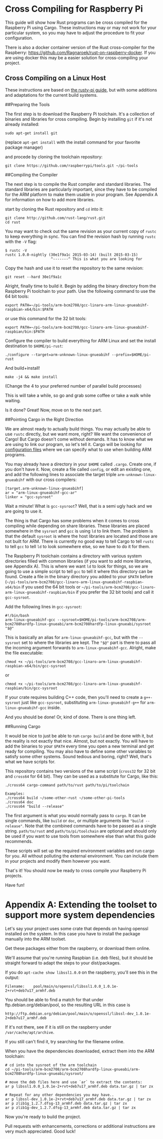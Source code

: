 # Cross Compiling for Raspberry Pi

This guide will show how Rust programs can be cross compiled for the Raspberry
Pi using Cargo. These instructions may or may not work for your particular
system, so you may have to adjust the procedure to fit your configuration.

There is also a docker container version of the Rust cross-compiler
for the Raspberry: https://github.com/Ragnaroek/rust-on-raspberry-docker.
If you are using docker this may be a easier solution for cross-compiling
your project.

## Cross Compiling on a Linux Host

These instructions are based on [the rusty-pi guide](https://github.com/npryce/rusty-pi/blob/master/doc/compile-the-compiler.asciidoc),
but with some additions and adaptations for the current build systems.

##Preparing the Tools

The first step is to download the Raspberry Pi toolchain. It's a collection of
binaries and libraries for cross compiling. Begin by installing `git` if it's
not already installed:

```
sudo apt-get install git
```

(replace `apt-get install` with the install command for your favorite package
manager)

and procede by cloning the toolchain repository:

```
git clone https://github.com/raspberrypi/tools.git ~/pi-tools
```

##Compiling the Compiler

The next step is to compile the Rust compiler and standard libraries. The
standard libraries are particularly important, since they have to be compiled
for the ARM platform to make them usable in your program. See Appendix A
for information on how to add more libraries.

start by cloning the Rust repository and `cd` into it:

```
git clone http://github.com/rust-lang/rust.git
cd rust
```

You may want to check out the same revision as your current copy of `rustc` to
keep everything in sync. You can find the revision hash by running `rustc`
with the `-V` flag:

```
$ rustc -V
rustc 1.0.0-nightly (30e1f9a1c 2015-03-14) (built 2015-03-15)
                     ^-------^ This is what you are looking for
```

Copy the hash and use it to reset the repository to the same revision:

```
git reset --hard 30e1f9a1c
```

Alright, finally time to build it. Begin by adding the binary directory from
the Raspberry Pi toolchain to your path. Use the following command to use the
64 bit tools:

```
export PATH=~/pi-tools/arm-bcm2708/gcc-linaro-arm-linux-gnueabihf-raspbian-x64/bin:$PATH
```

or use this command for the 32 bit tools:

```
export PATH=~/pi-tools/arm-bcm2708/gcc-linaro-arm-linux-gnueabihf-raspbian/bin:$PATH
```

Configure the compiler to build everything for ARM Linux and set the install
destination to `$HOME/pi-rust`:

```
./configure --target=arm-unknown-linux-gnueabihf --prefix=$HOME/pi-rust
```

And build+install!

```
make -j4 && make install
```

(Change the 4 to your preferred number of parallel build processes)

This is will take a while, so go and grab some coffee or take a walk while
waiting.

Is it done? Great! Now, move on to the next part.

##Pointing Cargo in the Right Direction

We are almost ready to actually build things. You may actually be able to use
`rustc` directly, but we want more, right? We want the convenience of Cargo!
But Cargo doesn't come without demands. It has to know what we are using to
link our program, so let's tell it. Cargo will be looking for [configuration
files](doc.crates.io/config.html) where we can specify what to use when
building ARM programs.

You may already have a directory in your `$HOME` called `.cargo`. Create one,
if you don't have it. Now, create a file called `config`, or edit an existing
one, and add the following lines to associate the target triple
`arm-unknown-linux-gnueabihf` with our cross compilers:

```
[target.arm-unknown-linux-gnueabihf]
ar = "arm-linux-gnueabihf-gcc-ar"
linker = "gcc-sysroot"
```

Wait a minute! What is `gcc-sysroot`? Well, that is a semi ugly hack and we
are going to use it.

The thing is that Cargo has some problems when it comes to cross compiling
while depending on share libraries. These libraries are placed somewhere in
the `sysroot` and `gcc` is using `ld` to link them. The problem is that the
default `sysroot` is where the host libraries are located and those are not
built for ARM. There is currently no good way to tell Cargo to tell `rustc` to
tell `gcc` to tell `ld` to look somewhere else, so we have to do it for them.

The Raspberry Pi toolchain contains a directory with various system
directories filled with common libraries (if you want to add more libraries,
see Appendix A). This is where we want `ld` to look
for things, so we are going to use a simple script to tell `gcc` to tell it
where this directory can be found. Create a file in the binary directory you
added to your `$PATH` before
(`~/pi-tools/arm-bcm2708/gcc-linaro-arm-linux-gnueabihf-raspbian-x64/bin`
if you used the 64 bit tools or
`~/pi-tools/arm-bcm2708/gcc-linaro-arm-linux-gnueabihf-raspbian/bin`
if you prefer the 32 bit tools) and call it `gcc-sysroot`.

Add the following lines in `gcc-sysroot`:

```
#!/bin/bash
arm-linux-gnueabihf-gcc --sysroot=$HOME/pi-tools/arm-bcm2708/arm-bcm2708hardfp-linux-gnueabi/arm-bcm2708hardfp-linux-gnueabi/sysroot "$@"
```

This is basically an alias for `arm-linux-gnueabihf-gcc`, but with the
`--sysroot` set to where the libraries are kept. The `"$@"` part is there to
pass all the incoming argument forwards to `arm-linux-gnueabihf-gcc`. Alright,
make the file executable:

```
chmod +x ~/pi-tools/arm-bcm2708/gcc-linaro-arm-linux-gnueabihf-raspbian-x64/bin/gcc-sysroot
```

or

```
chmod +x ~/pi-tools/arm-bcm2708/gcc-linaro-arm-linux-gnueabihf-raspbian/bin/gcc-sysroot
```

If your crate requires building C++ code, then you'll need to create a `g++-sysroot` just
like `gcc-sysroot`, substituting `arm-linux-gnueabihf-g++` for `arm-linux-gnueabihf-gcc`
inside.

And you should be done! Or, kind of done. There is one thing left.

##Running Cargo

It would be nice to just be able to run `cargo build` and be done with it, but
the reality is not exactly that nice. Almost, but not exactly. You will have
to add the binaries to your `$PATH` every time you open a new terminal and get
ready for compiling. You may also have to define some other variables to
satisfy some other systems. Sound tedious and boring, right? Well, that's what
we have scripts for.

This repository contains two versions of the same script (`cross32` for 32 bit
and `cross64` for 64 bit). They can be used as a substitute for Cargo, like
this:

```
./cross64 cargo-command path/to/rust path/to/pi/toolchain

Examples:
./cross64 build ~/some-other-rust ~/some-other-pi-tools
./cross64 doc
./cross64 "build --release"
```

The first argument is what you would normally pass to `cargo`. It can be
single commands, like `build` or `doc`, or multiple arguments like `"build
--release"`. Note that the combined commands have to be passed as a single
string. `path/to/rust` and `path/to/pi/toolchain` are optional and should only
be used if you want to use tools from somewhere else than what this guide
recommends.

These scripts will set up the required environment variables and run cargo for
you. All without polluting the external environment. You can include them in
your projects and modify them however you want.

That's it! You should now be ready to cross compile your Raspberry Pi
projects.

Have fun!


# Appendix A: Extending the toolset to support more system dependencies

Let's say your project uses some crate that depends on having openssl
installed on the system. In this case you have to install the package
manually into the ARM toolset.

Get these packages either from the raspberry, or download them online.

We'll assume that you're running Raspbian (i.e. deb files), but it should be
straight forward to adapt the steps to your dist/packages.

If you do `apt-cache show libssl1.0.0` on the raspberry, you'll see this in the
output:

    Filename:    pool/main/o/openssl/libssl1.0.0_1.0.1e-2+rvt+deb7u17_armhf.deb

You should be able to find a match for that under ftp.debian.org/debian/pool, so
the resulting URL in this case is

    http://ftp.debian.org/debian/pool/main/o/openssl/libssl-dev_1.0.1e-2+deb7u17_armhf.deb

If it's not there, see if it is still on the raspberry under
`/var/cache/apt/archive`.

If you still can't find it, try searching for the filename online.

When you have the dependencies downloaded, extract them into the ARM toolchain:

    # cd into the sysroot of the arm toolchain
    cd ~/pi-tools/arm-bcm2708/arm-bcm2708hardfp-linux-gnueabi/arm-bcm2708hardfp-linux-gnueabi/sysroot/

    # move the deb files here and use `ar` to extract the contents:
    ar p libssl1.0.0_1.0.1e-2+rvt+deb7u17_armhf.deb data.tar.gz | tar zx

    # Repeat for any other dependencies you may have..
    ar p libssl-dev_1.0.1e-2+rvt+deb7u17_armhf.deb data.tar.gz | tar zx
    ar p zlib1g_1.2.7.dfsg-13_armhf.deb data.tar.gz | tar zx
    ar p zlib1g-dev_1.2.7.dfsg-13_armhf.deb data.tar.gz | tar zx

Now you're ready to build the project.


Pull requests with enhancements, corrections or additional instructions are
very much appreciated. Good luck!
